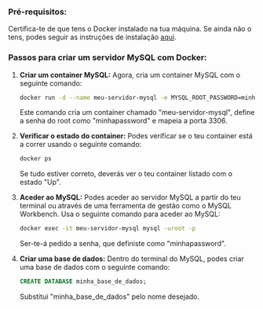 ### Pré-requisitos:
Certifica-te de que tens o Docker instalado na tua máquina. Se ainda não o tens, podes seguir as instruções de instalação [aqui](https://docs.docker.com/get-docker/).

### Passos para criar um servidor MySQL com Docker:

1. **Criar um container MySQL:**
   Agora, cria um container MySQL com o seguinte comando:

   ```bash
   docker run -d --name meu-servidor-mysql -e MYSQL_ROOT_PASSWORD=minhapassword -p 3306:3306 mysql
   ```

   Este comando cria um container chamado "meu-servidor-mysql", define a senha do root como "minhapassword" e mapeia a porta 3306.

2. **Verificar o estado do container:**
   Podes verificar se o teu container está a correr usando o seguinte comando:

   ```bash
   docker ps
   ```

   Se tudo estiver correto, deverás ver o teu container listado com o estado "Up".

3. **Aceder ao MySQL:**
   Podes aceder ao servidor MySQL a partir do teu terminal ou através de uma ferramenta de gestão como o MySQL Workbench. Usa o seguinte comando para aceder ao MySQL:

   ```bash
   docker exec -it meu-servidor-mysql mysql -uroot -p
   ```

   Ser-te-á pedido a senha, que definiste como "minhapassword".

4. **Criar uma base de dados:**
   Dentro do terminal do MySQL, podes criar uma base de dados com o seguinte comando:

   ```sql
   CREATE DATABASE minha_base_de_dados;
   ```

   Substitui "minha_base_de_dados" pelo nome desejado.
